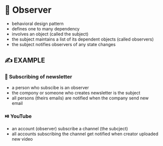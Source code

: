# 🧠 Observer
- behavioral design pattern
- defines one to many dependency
- involves an object (called the subject)  
- the subject maintains a list of its dependent objects (called observers) 
- the subject notifies observers of any state changes

## ✍️ EXAMPLE
### 📰 Subscribing of newsletter
- a person  who subscibe is an observer
-  the compony or someone who creates newsletter is the subject
- all persons (theirs emails) are notified when the company send new email

### ⏯️ YouTube
- an account (observer) subscribe a channel (the subcject)
- all accounts subscribing the channel get notified when creator uploaded new video